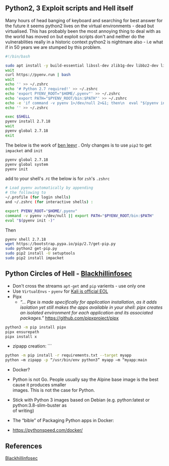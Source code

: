 

## Python2, 3 Exploit scripts and Hell itself

Many hours of head banging of keyboard and searching for best answer for the future it seems python2 lives on the virtual environments - dead but virtualised. This has probably been the most annoying thing to deal with as the world has moved on but exploit scripts don't and neither do the vulnerablities really in a historic context python2 is nightmare also - i.e what if in 50 years we are stumped by this problem. 

```bash
#!/bin/bash

sudo apt install -y build-essential libssl-dev zlib1g-dev libbz2-dev libreadline-dev libsqlite3-dev wget curl llvm libncurses5-dev libncursesw5-dev xz-utils tk-dev libffi-dev liblzma-dev python3-openssl git
wait
curl https://pyenv.run | bash
wait
echo '' >> ~/.zshrc
echo '# Python 2.7 required!' >> ~/.zshrc
echo 'export PYENV_ROOT="$HOME/.pyenv"' >> ~/.zshrc
echo 'export PATH="$PYENV_ROOT/bin:$PATH"' >> ~/.zshrc
echo -e 'if command -v pyenv 1>/dev/null 2>&1; then\n  eval "$(pyenv init --path)"\nfi' >> ~/.zshrc
echo '' >> ~/.zshrc

exec $SHELL
pyenv install 2.7.18
wait
pyenv global 2.7.18
exit
```

The below is the work of [ben leeyr](https://benleeyr.wordpress.com/2022/01/30/pyenv-installation-on-kali/) . Only changes is to use `pip2` to get `impacket` and `init`
```bash
pyenv global 2.7.18
pyenv global system
pyenv init
```
add to your shell's .rc the below is for `zsh`'s `.zshrc`
```bash
# Load pyenv automatically by appending
# the following to 
~/.profile (for login shells)
and ~/.zshrc (for interactive shells) :

export PYENV_ROOT="$HOME/.pyenv"
command -v pyenv >/dev/null || export PATH="$PYENV_ROOT/bin:$PATH"
eval "$(pyenv init -)"
```
Then  
```bash
pyenv shell 2.7.18
wget https://bootstrap.pypa.io/pip/2.7/get-pip.py
sudo python2 get-pip.py
sudo pip2 install -U setuptools
sudo pip2 install impacket
```


## Python Circles of Hell -  [Blackhillinfosec](https://www.blackhillsinfosec.com/wp-content/uploads/2020/08/SLIDES_PrettyLittlePythonSecretsEpisode1.pdf)

- Don't cross the streams `apt-get` and `pip` varients - use only one
- Use `VirtualEnvs` - `pyenv` for [Kali is official EOL](https://www.kali.org/docs/general-use/using-eol-python-versions/)
- Pipx
	- *“... Pipx is made specifically for application installation, as it adds isolation yet still makes the apps available in your shell: pipx creates an isolated environment for each application and its associated packages.”*  https://github.com/pipxproject/pipx
```bash
python3 -m pip install pipx
pipx ensurepath
pipx install x
```

- zipapp creation: ```
```bash
python -m pip install -r requirements.txt --target myapp  
python –m zipapp -p “/usr/bin/env python3” myapp –m “myapp:main
```


- Docker?
- Python is not Go. People usually say the Alpine base image is the best cause it produces smaller  
images. This is not the case for Python.  
- Stick with Python 3 images based on Debian (e.g. python:latest or python:3.8-slim-buster as  
of writing) 

- The “bible” of Packaging Python apps in Docker:  
- https://pythonspeed.com/docker/

## References

[Blackhillinfosec](https://www.blackhillsinfosec.com/wp-content/uploads/2020/08/SLIDES_PrettyLittlePythonSecretsEpisode1.pdf)